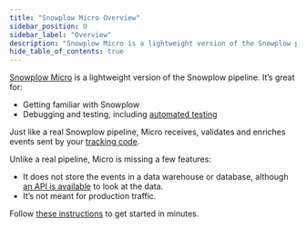 ```yaml
---
title: "Snowplow Micro Overview"
sidebar_position: 0
sidebar_label: "Overview"
description: "Snowplow Micro is a lightweight version of the Snowplow pipeline that’s great for getting familiar with Snowplow, debugging and testing."
hide_table_of_contents: true
---
```


[Snowplow Micro](https://github.com/snowplow-incubator/snowplow-micro) is a lightweight version of the Snowplow pipeline. It’s great for:
* Getting familiar with Snowplow
* Debugging and testing, including [automated testing](/docs/managing-data-quality/testing-and-qa-workflows/set-up-automated-testing-with-snowplow-micro/index.md)

Just like a real Snowplow pipeline, Micro receives, validates and enriches events sent by your [tracking code](/docs/collecting-data/collecting-from-own-applications/index.md).

Unlike a real pipeline, Micro is missing a few features:
* It does not store the events in a data warehouse or database, although [an API is available](/docs/pipeline-components-and-applications/snowplow-micro/api/index.md) to look at the data.
* It’s not meant for production traffic.

Follow [these instructions](/docs/testing-debugging/snowplow-micro/basic-usage/index.md) to get started in minutes.
